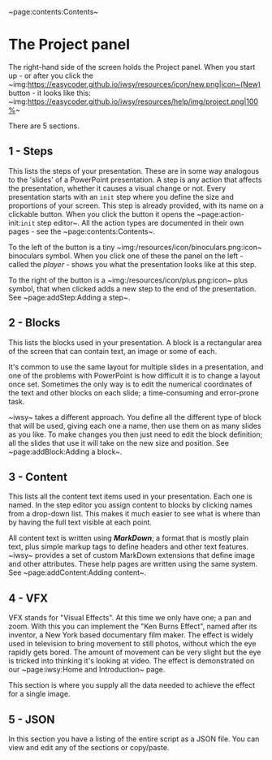 ~page:contents:Contents~

# The Project panel

The right-hand side of the screen holds the Project panel. When you start up - or after you click the ~img:https://easycoder.github.io/iwsy/resources/icon/new.png|icon~(New) button - it looks like this:
~img:https://easycoder.github.io/iwsy/resources/help/img/project.png|100%~

There are 5 sections.

## 1 - Steps

This lists the steps of your presentation. These are in some way analogous to the 'slides' of a PowerPoint presentation. A step is any action that affects the presentation, whether it causes a visual change or not. Every presentation starts with an `init` step where you define the size and proportions of your screen. This step is already provided, with its name on a clickable button. When you click the button it opens the ~page:action-init:`init` step editor~. All the action types are documented in their own pages - see the ~page:contents:Contents~.

To the left of the button is a tiny ~img:/resources/icon/binoculars.png:icon~ binoculars symbol. When you click one of these the panel on the left - called the _player_ - shows you what the presentation looks like at this step.

To the right of the button is a ~img:/resources/icon/plus.png:icon~ plus symbol, that when clicked adds a new step to the end of the presentation. See ~page:addStep:Adding a step~.

## 2 - Blocks

This lists the blocks used in your presentation. A block is a rectangular area of the screen that can contain text, an image or some of each.

It's common to use the same layout for multiple slides in a presentation, and one of the problems with PowerPoint is how difficult it is to change a layout once set. Sometimes the only way is to edit the numerical coordinates of the text and other blocks on each slide; a time-consuming and error-prone task.

~iwsy~ takes a different approach. You define all the different type of block that will be used, giving each one a name, then use them on as many slides as you like. To make changes you then just need to edit the block definition; all the slides that use it will take on the new size and position. See ~page:addBlock:Adding a block~.

## 3 - Content

This lists all the content text items used in your presentation. Each one is named. In the step editor you assign content to blocks by clicking names from a drop-down list. This makes it much easier to see what is where than by having the full text visible at each point.

All content text is written using **_MarkDown_**; a format that is mostly plain text, plus simple markup tags to define headers and other text features. ~iwsy~ provides a set of custom MarkDown extensions that define image and other attributes. These help pages are written using the same system. See ~page:addContent:Adding content~.

## 4 - VFX

VFX stands for "Visual Effects". At this time we only have one; a pan and zoom. With this you can implement the "Ken Burns Effect", named after its inventor, a New York based documentary film maker. The effect is widely used in television to bring movement to still photos, without which the eye rapidly gets bored. The amount of movement can be very slight but the eye is tricked into thinking it's looking at video. The effect is demonstrated on our ~page:iwsy:Home and Introduction~ page.

This section is where you supply all the data needed to achieve the effect for a single image.

## 5 - JSON

In this section you have a listing of the entire script as a JSON file. You can view and edit any of the sections or copy/paste.
